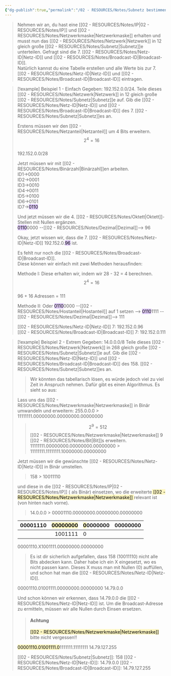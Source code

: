 ```yaml
---
{"dg-publish":true,"permalink":"/02 - RESOURCES/Notes/Subnetz bestimmen/","tags":["netzwerk/subnetting","netzwerk/ip/ipv4"],"noteIcon":"","updated":"2024-10-17T20:37:40.692+02:00"}
---
```


> Nehmen wir an, du hast eine [[02 - RESOURCES/Notes/IP\|02 - RESOURCES/Notes/IP]] und [[02 - RESOURCES/Notes/Netzwerkmaske\|Netzwerkmaske]] erhalten und musst nun das [[02 - RESOURCES/Notes/Netzwerk\|Netzwerk]] in 12 gleich große [[02 - RESOURCES/Notes/Subnetz\|Subnetz]]e unterteilen. Gefragt sind die 7. [[02 - RESOURCES/Notes/Netz-ID\|Netz-ID]] und [[02 - RESOURCES/Notes/Broadcast-ID\|Broadcast-ID]].  
> Natürlich kannst du eine Tabelle erstellen und alle Werte bis zur 7. [[02 - RESOURCES/Notes/Netz-ID\|Netz-ID]] und [[02 - RESOURCES/Notes/Broadcast-ID\|Broadcast-ID]] eintragen.

> [!example]  Beispiel 1 - Einfach
> Gegeben: 192.152.0.0/24. 
> Teile dieses [[02 - RESOURCES/Notes/Netzwerk\|Netzwerk]] in 12 gleich große [[02 - RESOURCES/Notes/Subnetz\|Subnetz]]e auf. Gib die [[02 - RESOURCES/Notes/Netz-ID\|Netz-ID]] und [[02 - RESOURCES/Notes/Broadcast-ID\|Broadcast-ID]] des 7. [[02 - RESOURCES/Notes/Subnetz\|Subnetz]]es an.
> 
> Erstens müssen wir den [[02 - RESOURCES/Notes/Netzanteil\|Netzanteil]] um 4 Bits erweitern.  
> $$2^{4}=16$$  
> 192.152.0.0/28
> 
> Jetzt müssen wir mit [[02 - RESOURCES/Notes/Binärzahl\|Binärzahl]]en arbeiten.  
> ID1->0000  
> ID2->0001  
> ID3->0010  
> ID4->0011  
> ID5->0100  
> ID6->0101  
> ID7-><mark style="background: #D2B3FFA6;">0110</mark>
> 
> Und jetzt müssen wir die 4. [[02 - RESOURCES/Notes/Oktett\|Oktett]]-Stellen mit Nullen ergänzen.  
> <mark style="background: #D2B3FFA6;">0110</mark>0000 --[[02 - RESOURCES/Notes/Dezimal\|Dezimal]]--> 96
> 
> Okay, jetzt wissen wir, dass die 7. [[02 - RESOURCES/Notes/Netz-ID\|Netz-ID]] 192.152.0.<mark style="background: #D2B3FFA6;">96</mark> ist.
> 
> Es fehlt nur noch die [[02 - RESOURCES/Notes/Broadcast-ID\|Broadcast-ID]].  
> Diese können wir einfach mit zwei Methoden herausfinden:
> 
> Methode I: Diese erhalten wir, indem wir 28 - 32 = 4 berechnen.  
> $$2^{4}=16$$  
> 96 + 16 Adressen = 111
> 
> Methode II: Oder <mark style="background: #D2B3FFA6;">0110</mark>0000 --[[02 - RESOURCES/Notes/Hostanteil\|Hostanteil]] auf 1 setzen --> <mark style="background: #D2B3FFA6;">0110</mark>1111 --[[02 - RESOURCES/Notes/Dezimal\|Dezimal]]--> 111
> 
> [[02 - RESOURCES/Notes/Netz-ID\|Netz-ID]] 7: 192.152.0.96  
> [[02 - RESOURCES/Notes/Broadcast-ID\|Broadcast-ID]] 7: 192.152.0.111


>[!example] Beispiel 2 - Extrem
>Gegeben: 14.0.0.0/8 
>Teile dieses [[02 - RESOURCES/Notes/Netzwerk\|Netzwerk]] in 268 gleich große [[02 - RESOURCES/Notes/Subnetz\|Subnetz]]e auf. Gib die [[02 - RESOURCES/Notes/Netz-ID\|Netz-ID]] und [[02 - RESOURCES/Notes/Broadcast-ID\|Broadcast-ID]] des 158. [[02 - RESOURCES/Notes/Subnetz\|Subnetz]]es an.
>
>>Wir könnten das tabellarisch lösen, es würde jedoch viel zu viel Zeit in Anspruch nehmen.
>>Dafür gibt es einen Algorithmus.
>>Es sieht so aus:
>
>Lass uns das [[02 - RESOURCES/Notes/Netzwerkmaske\|Netzwerkmaske]]  in Binär umwandeln und erweitern:
>255.0.0.0 > 11111111.00000000.00000000.00000000
>>$$2^{9}=512$$
>[[02 - RESOURCES/Notes/Netzwerkmaske\|Netzwerkmaske]] 9 [[02 - RESOURCES/Notes/Bit\|Bit]]s erweitern.
>11111111.00000000.00000000.00000000 > 11111111.11111111.10000000.00000000
>
>Jetzt müssen wir die gewünschte [[02 - RESOURCES/Notes/Netz-ID\|Netz-ID]] in Binär umstellen.
>>158 > 10011110
>
>und diese in die  [[02 - RESOURCES/Notes/IP\|02 - RESOURCES/Notes/IP]] ( als Binär) einsetzen,  wo die erweiterte<mark style="background: #FFF3A3A6;"> [[02 - RESOURCES/Notes/Netzwerkmaske\|Netzwerkmaske]] </mark>relevant ist (von hinten nach vorne).
>>14.0.0.0 > 00001110.00000000.00000000.00000000
>
>
>|  00001110   | <mark style="background: #FFF3A3A6;">00000000</mark>    |  <mark style="background: #FFF3A3A6;">0</mark>0000000   |  00000000   |
>| --- | ---: | --- | --- |
>|     |  1001111   |  0   |     |
>
>00001110.X1001111.00000000.00000000
>
>>Es ist dir sicherlich aufgefallen, dass 158 (10011110) nicht alle Bits abdecken kann.
>>Daher habe ich ein X eingesetzt, wo es nicht passen kann. 
>>Dieses X muss man mit Nullen (0) auffüllen, und schon hat man die [[02 - RESOURCES/Notes/Netz-ID\|Netz-ID]].
>
>00001110.01001111.00000000.00000000
>14.79.0.0
>
>Und schon können wir erkennen, dass 14.79.0.0 die [[02 - RESOURCES/Notes/Netz-ID\|Netz-ID]] ist.
>Um die Broadcast-Adresse zu ermitteln, müssen wir alle Nullen durch Einsen ersetzen.
>>#### Achtung
>> <mark style="background: #FFF3A3A6;">[[02 - RESOURCES/Notes/Netzwerkmaske\|Netzwerkmaske]]</mark> bitte nicht vergessen!!
>
><mark style="background: #FFF3A3A6;">00001110.01001111.0</mark>1111111.11111111
>14.79.127.255
>
>[[02 - RESOURCES/Notes/Subnetz\|Subnetz]]: 158
>[[02 - RESOURCES/Notes/Netz-ID\|Netz-ID]]: 14.79.0.0
>[[02 - RESOURCES/Notes/Broadcast-ID\|Broadcast-ID]]: 14.79.127.255
